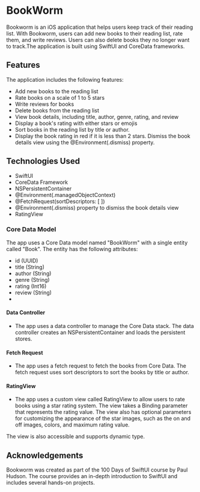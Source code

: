 # BookWorm
Bookworm is an iOS application that helps users keep track of their reading list. With Bookworm, users can add new books to their reading list, rate them, and write reviews. Users can also delete books they no longer want to track.The application is built using SwiftUI and CoreData frameworks.
## Features
The application includes the following features:

- Add new books to the reading list
- Rate books on a scale of 1 to 5 stars
- Write reviews for books
- Delete books from the reading list
- View book details, including title, author, genre, rating, and review
- Display a book's rating with either stars or emojis
- Sort books in the reading list by title or author.
- Display the book rating in red if it is less than 2 stars.
Dismiss the book details view using the @Environment(.dismiss) property.

## Technologies Used
- SwiftUI
- CoreData Framework
- NSPersistentContainer
- @Environment(.managedObjectContext)
- @FetchRequest(sortDescriptors: [ ])
- @Environment(.dismiss) property to dismiss the book details view
- RatingView


### Core Data Model
 The app uses a Core Data model named "BookWorm" with a single entity called "Book". The entity has the following attributes:
 
- id (UUID)
- title (String)
- author (String)
- genre (String)
- rating (Int16)
- review (String)
- 
#### Data Controller
- The app uses a data controller to manage the Core Data stack. The data controller creates an NSPersistentContainer and loads the persistent stores.

#### Fetch Request
- The app uses a fetch request to fetch the books from Core Data. The fetch request uses sort descriptors to sort the books by title or author.

#### RatingView
- The app uses a custom view called RatingView to allow users to rate books using a star rating system. The view takes a Binding<Int> parameter that represents the rating value. The view also has optional parameters for customizing the appearance of the star images, such as the on and off images, colors, and maximum rating value.

The view is also accessible and supports dynamic type.
  
## Acknowledgements
Bookworm was created as part of the 100 Days of SwiftUI course by Paul Hudson. The course provides an in-depth introduction to SwiftUI and includes several hands-on projects.
